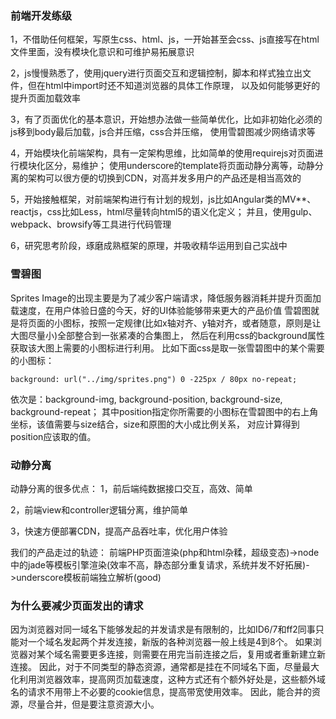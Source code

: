 ### 前端开发练级
1，不借助任何框架，写原生css、html、js，一开始甚至会css、js直接写在html文件里面，没有模块化意识和可维护易拓展意识

2，js慢慢熟悉了，使用jquery进行页面交互和逻辑控制，脚本和样式独立出文件，但在html中import时还不知道浏览器的具体工作原理，
以及如何能够更好的提升页面加载效率

3，有了页面优化的基本意识，开始想办法做一些简单优化，比如非初始化必须的js移到body最后加载，js合并压缩，css合并压缩，
使用雪碧图减少网络请求等

4，开始模块化前端架构，具有一定架构思维，比如简单的使用requirejs对页面进行模块化区分，易维护；
使用underscore的template将页面动静分离等，动静分离的架构可以很方便的切换到CDN，对高并发多用户的产品还是相当高效的

5，开始接触框架，对前端架构进行有计划的规划，js比如Angular类的MV**、reactjs，css比如Less，html尽量转向html5的语义化定义；
并且，使用gulp、webpack、browsify等工具进行代码管理

6，研究思考阶段，琢磨成熟框架的原理，并吸收精华运用到自己实战中

### 雪碧图
Sprites Image的出现主要是为了减少客户端请求，降低服务器消耗并提升页面加载速度，在用户体验日盛的今天，好的UI体验能够带来更大的产品价值
雪碧图就是将页面的小图标，按照一定规律(比如x轴对齐、y轴对齐，或者随意，原则是让大图尽量小)全部整合到一张紧凑的合集图上，
然后在利用css的background属性获取该大图上需要的小图标进行利用。
比如下面css是取一张雪碧图中的某个需要的小图标： 
```
background: url("../img/sprites.png") 0 -225px / 80px no-repeat;
```
依次是：background-img, background-position, background-size, background-repeat；
其中position指定你所需要的小图标在雪碧图中的右上角坐标，该值需要与size结合，size和原图的大小成比例关系，
对应计算得到position应该取的值。

### 动静分离
动静分离的很多优点： 
1，前后端纯数据接口交互，高效、简单 

2，前端view和controller逻辑分离，维护简单 

3，快速方便部署CDN，提高产品吞吐率，优化用户体验 

我们的产品走过的轨迹： 
前端PHP页面渲染(php和html杂糅，超级变态)->node中的jade等模板引擎渲染(效率不高，静态部分重复请求，系统并发不好拓展)->underscore模板前端独立解析(good)

### 为什么要减少页面发出的请求
因为浏览器对同一域名下能够发起的并发请求是有限制的，比如ID6/7和ff2同事只能对一个域名发起两个并发连接，新版的各种浏览器一般上线是4到8个。
如果浏览器对某个域名需要更多连接，则需要在用完当前连接之后，复用或者重新建立新连接。
因此，对于不同类型的静态资源，通常都是挂在不同域名下面，尽量最大化利用浏览器效率，提高网页加载速度，这种方式还有个额外好处是，这些额外域名的请求不用带上不必要的cookie信息，提高带宽使用效率。
因此，能合并的资源，尽量合并，但是要注意资源大小。



